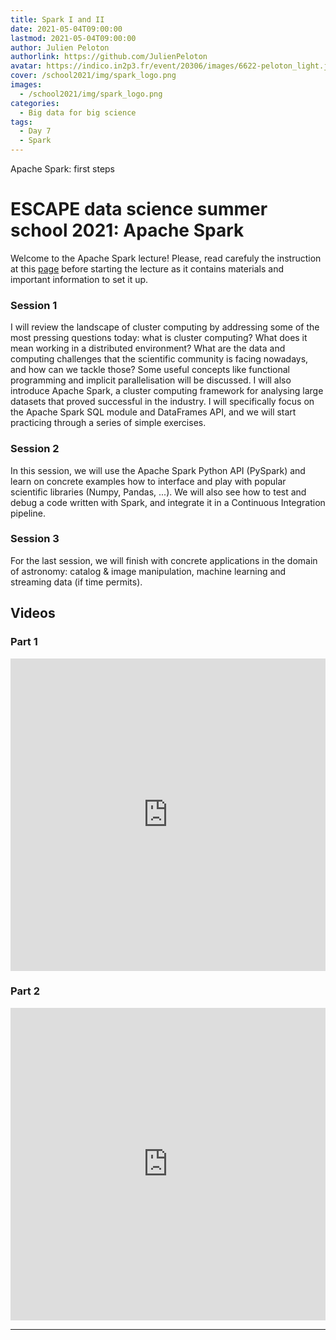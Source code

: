 ```yaml
---
title: Spark I and II
date: 2021-05-04T09:00:00
lastmod: 2021-05-04T09:00:00
author: Julien Peloton
authorlink: https://github.com/JulienPeloton
avatar: https://indico.in2p3.fr/event/20306/images/6622-peloton_light.jpg
cover: /school2021/img/spark_logo.png
images:
  - /school2021/img/spark_logo.png
categories:
  - Big data for big science
tags:
  - Day 7
  - Spark
---
```


Apache Spark: first steps

<!--more-->
<!---->

<!-- Dear instructor:
* The dates at the top of this markdown (.md) document will help order the classes in the portal.
Please, if you don't need to, do not change the one that is now.
* Take into account that there is a feature in the dates: if you use a date in the future, the class will be not visible in the portal until the date you have assigned.
* You can create dedicated folders if you need to.
* But if you simply need to add some pictures, you can use the folder ../static/img/ mentioned at the top as /school2021/img/
-->

<!---->

# ESCAPE data science summer school 2021: Apache Spark

Welcome to the Apache Spark lecture! Please, read carefuly the instruction at this [page](https://github.com/escape2020/school2021/tree/main/spark) before starting the lecture as it contains materials and important information to set it up. 

### Session 1

I will review the landscape of cluster computing by addressing some of the most pressing questions today: what is cluster computing? What does it mean working in a distributed environment? What are the data and computing challenges that the scientific community is facing nowadays, and how can we tackle those? Some useful concepts like functional programming and implicit parallelisation will be discussed. I will also introduce Apache Spark, a cluster computing framework for analysing large datasets that proved successful in the industry. I will specifically focus on the Apache Spark SQL module and DataFrames API, and we will start practicing through a series of simple exercises.


### Session 2

In this session, we will use the Apache Spark Python API (PySpark) and learn on concrete examples how to interface and play with popular scientific libraries (Numpy, Pandas, ...). We will also see how to test and debug a code written with Spark, and integrate it in a Continuous Integration pipeline.

### Session 3

For the last session, we will finish with concrete applications in the domain of astronomy: catalog & image manipulation, machine learning and streaming data (if time permits).


## Videos

### Part 1

<iframe width="100%" height="500" src="https://www.youtube.com/embed/mdp2fM2YFCU" title="YouTube video player" frameborder="0" allow="accelerometer; autoplay; clipboard-write; encrypted-media; gyroscope; picture-in-picture" allowfullscreen></iframe>


### Part 2

<iframe width="100%" height="500" src="https://www.youtube.com/embed/DrEH5-0FSig" title="YouTube video player" frameborder="0" allow="accelerometer; autoplay; clipboard-write; encrypted-media; gyroscope; picture-in-picture" allowfullscreen></iframe>



---
